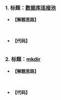 ### 1. 标题：[数据库连接池](https://www.nowcoder.com/questionTerminal/05f97d9b29944c018578d98d7f0ce56e)
- **【解题思路】**

　　

- **【代码】**
```C++

```

### 2. 标题：[mkdir](https://www.nowcoder.com/questionTerminal/433c0c6a1e604a4795291d9cd7a60c7a)
- **【解题思路】**

　　

- **【代码】**
```C++

```
